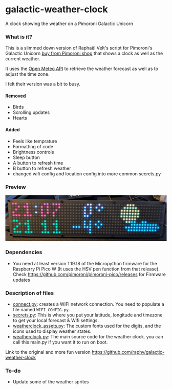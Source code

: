 
# galactic-weather-clock
A clock showing the weather on a Pimoroni Galactic Unicorn

### What is it?

This is a slimmed down version of Raphaël Velt's script for Pimoroni's Galactic Unicorn [buy from Pimoroni shop](https://shop.pimoroni.com/products/galactic-unicorn) that shows a clock as well as the current weather.

It uses the [Open Meteo API](https://open-meteo.com/en/docs) to retrieve the weather forecast as well as to adjust the time zone.

I felt their version was a bit to busy.
#### Removed
* Birds
* Scrolling updates
* Hearts

#### Added
* Feels like temprature
* Formatting of code
* Brightness controls
* Sleep button
* A button to refresh time
* B button to refresh weather
* changed wifi config and location config into more common secrets.py

### Preview

![A photo of the Galactic Weather Clock](galactic-weather-clock.jpg)

### Dependencies

* You need at least version 1.19.18 of the Micropython firmware for the Raspberry Pi Pico W (It uses the HSV pen function from that release). Check <https://github.com/pimoroni/pimoroni-pico/releases> for Firmware updates

### Description of files

* [connect.py](connect.py): creates a WIFI network connection. You need to populate a file named `WIFI_CONFIG.py`.
* [secrets.py](secrets.py): This is where you put your latitude, longitude and timezone to get your local forecast & Wifi settings.
* [weatherclock_assets.py](weatherclock_assets.py): The custom fonts used for the digits, and the icons used to display weather states.
* [weatherclock.py](weatherclock.py): The main source code for the weather clock. you can call this main.py if you want it to run on boot.


Link to the original and more fun version
<https://github.com/raphv/galactic-weather-clock>


### To-do
* Update some of the weather sprites

